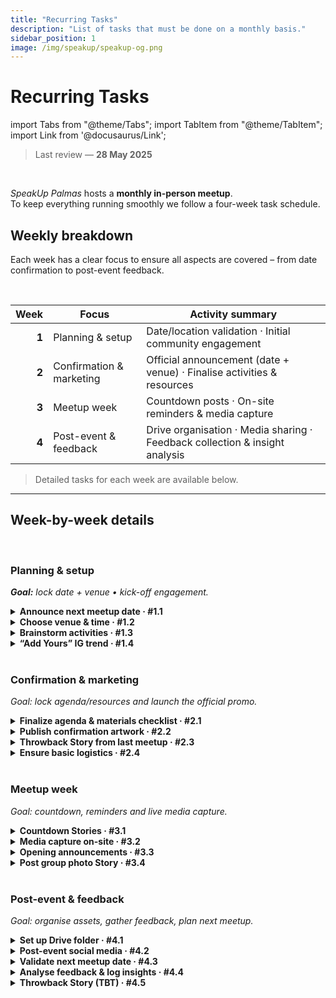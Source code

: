 ```yaml
---
title: "Recurring Tasks"
description: "List of tasks that must be done on a monthly basis."
sidebar_position: 1
image: /img/speakup/speakup-og.png
---
```


# Recurring Tasks

import Tabs from "@theme/Tabs";
import TabItem from "@theme/TabItem";
import Link from '@docusaurus/Link';

> Last review — **28 May 2025**

<br/>

_SpeakUp Palmas_ hosts a **monthly in-person meetup**.  
To keep everything running smoothly we follow a four-week task schedule.

## Weekly breakdown

Each week has a clear focus to ensure all aspects are covered – from date confirmation to post-event feedback.

<br/>

|  Week | Focus                    | Activity summary                                                            |
| ----: | ------------------------ | --------------------------------------------------------------------------- |
| **1** | Planning & setup         | Date/location validation · Initial community engagement                     |
| **2** | Confirmation & marketing | Official announcement (date + venue) · Finalise activities & resources      |
| **3** | Meetup week              | Countdown posts · On-site reminders & media capture                         |
| **4** | Post-event & feedback    | Drive organisation · Media sharing · Feedback collection & insight analysis |

> Detailed tasks for each week are available below.

---

## Week-by-week details

<Tabs groupId="weeks" defaultValue="w1">

<!------------------------- Week 1 ------------------------->
<TabItem value="w1" label="Week 1">
<div>
<br/>

### Planning & setup

_**Goal:** lock date + venue • kick-off engagement._

<details id="w1-t1">
<summary><strong>Announce next meetup date · #1.1</strong></summary>

Post a **save-the-date** on Instagram Stories and WhatsApp to let everyone plan ahead.

Create a WhatsApp poll to estimate how many people will attend.

<div className="alert alert--info" role="alert">
Depends on task <strong>#4.3</strong> (next date already validated).
</div>
<br/>

**Templates**

- <Link to="./templates#insta-story-save-the-date">Insta – Story | Save the date</Link>
- <Link to="./templates#wpp-msg-save-the-date">WhatsApp – Msg | Save the date</Link>
- <Link to="./templates#wpp-msg-poll-attendance">WhatsApp – Msg | Attendance poll</Link>

</details>

<details id="w1-t2">
<summary><strong>Choose venue & time · #1.2</strong></summary>

Look for partnerships/places that are convenient and accessible.

<div className="alert alert--info" role="alert">
If venue is outdoors, double-check the weather and have a plan B.
</div>
<br/>

#### Sub-tasks

<details id="w1-t2.1">
<summary><strong>Venue already fixed? Notify admins · #1.2.1</strong></summary>
Confirm with the admin team so everyone is aligned.
</details>

<details id="w1-t2.2">
<summary><strong>Multiple options? Run a WhatsApp poll · #1.2.2</strong></summary>

<div className="alert alert--info" role="alert">
Before polling, post a Story inviting followers to vote (extra reach for the WhatsApp group).
</div>
<br/>

**Templates**

- <Link to="./templates#insta-story-poll-announce">Insta – Story | Poll announcement</Link>
- <Link to="./templates#wpp-msg-poll-local">WhatsApp – Msg | Venue poll</Link>

</details>

<details id="w1-t2.3">
<summary><strong>No venue ideas? Ask the community · #1.2.3</strong></summary>

Open a question box on Instagram and WhatsApp for suggestions.  
Analyse answers and create a poll if needed.

**Templates**

- <Link to="./templates#insta-story-question-box-suggestions">Insta – Story | Suggest a venue</Link>
- <Link to="./templates#wpp-msg-suggestions">WhatsApp – Msg | Venue suggestions</Link>

</details>
</details>

<details id="w1-t3">
<summary><strong>Brainstorm activities · #1.3</strong></summary>

Collect and rank activity ideas.

<div className="alert alert--info" role="alert">
Log the best ideas in Drive.
</div>
</details>

<details id="w1-t4">
<summary><strong>“Add Yours” IG trend · #1.4</strong></summary>

<div className="alert alert--info" role="alert">
Depends on task <strong>#3.3</strong> (on-site opening announcements).
</div>
<br/>

**Template**

- <Link to="./templates#insta-story-add-yours">Insta – Story | Add Yours sticker</Link>

</details>

</div>
</TabItem>

<!------------------------- Week 2 ------------------------->
<TabItem value="w2" label="Week 2">
<div>
<br/>

### Confirmation & marketing

_Goal: lock agenda/resources and launch the official promo._

<details id="w2-t1">
<summary><strong>Finalize agenda & materials checklist · #2.1</strong></summary>

Create a full run-of-show plus a materials checklist.

<div className="alert alert--info" role="alert">
Store everything in Drive; prepare fall-back options for varying head-counts.
</div>
<br/>

**Helpful templates**

- <Link to="./templates#insta-story-question-box-suggestions">Story | Question box</Link>
- <Link to="./templates#wpp-msg-suggestions">WhatsApp | Suggestions</Link>
- <Link to="./templates#wpp-msg-feedback-form">WhatsApp | Feedback form</Link>

</details>

<details id="w2-t2">
<summary><strong>Publish confirmation artwork · #2.2</strong></summary>

<div className="alert alert--info" role="alert">
Depends on task <strong>#1.2</strong> (venue & time confirmed).
</div>
<br/>

**Templates**

- <Link to="./templates#insta-post-meeting-confirmation">Insta – Feed | Confirmation</Link>
- <Link to="./templates#insta-story-meeting-confirmation">Insta – Story | Confirmation</Link>
- <Link to="./templates#linkedin-msg-meeting-confirmation">LinkedIn – Msg | Confirmation</Link>
- <Link to="./templates#wpp-msg-meeting-confirmation">WhatsApp – Msg | Confirmation</Link>

</details>

<details id="w2-t3">
<summary><strong>Throwback Story from last meetup · #2.3</strong></summary>

<div className="alert alert--info" role="alert">
Depends on task <strong>#4.2</strong> (edited video ready).
</div>
<br/>

Template

- <Link to="./templates#insta-story-tbt">Story | TBT</Link>

</details>

<details id="w2-t4">
<summary><strong>Ensure basic logistics · #2.4</strong></summary>

Check tables, chairs, water, etc.  
Allocate **2 admins** to arrive early and set everything up.

</details>

</div>
</TabItem>

<!------------------------- Week 3 ------------------------->
<TabItem value="w3" label="Week 3">
<div>
<br/>

### Meetup week

_Goal: countdown, reminders and live media capture._

<details id="w3-t1">
<summary><strong>Countdown Stories · #3.1</strong></summary>

#### Sub-tasks

<details id="w3-t1.1"><summary>Story — early week · #3.1.1</summary></details>
<details id="w3-t1.2"><summary>Story — the day before · #3.1.2</summary></details>
<details id="w3-t1.3"><summary>Story — event morning · #3.1.3</summary></details>

Template

- <Link to="./templates#insta-story-countdown">Story | Countdown</Link>

</details>

<details id="w3-t2">
<summary><strong>Media capture on-site · #3.2</strong></summary>

Shoot short videos + photos; try TikTok trends for extra reach.

<div className="alert alert--info" role="alert">
Don’t forget the full-group photo before wrap-up.
</div>

<div className="alert alert--info" role="alert">
Film a quick intro clip (“Our X-th SpeakUp meetup is happening …”) for Reels/Shorts.
</div>
</details>

<details id="w3-t3">
<summary><strong>Opening announcements · #3.3</strong></summary>

- **Image consent**
- **Ground rules** (no judgement, mutual respect)
- **Reminder** to capture media and join future trends
</details>

<details id="w3-t4">
<summary><strong>Post group photo Story · #3.4</strong></summary>
Thank attendees right after the meetup.
</details>

</div>
</TabItem>

<!------------------------- Week 4 ------------------------->
<TabItem value="w4" label="Week 4">
<div>
<br/>

### Post-event & feedback

_Goal: organise assets, gather feedback, plan next meetup._

<details id="w4-t1">
<summary><strong>Set up Drive folder · #4.1</strong></summary>

Create

```
📂 X° Meetup
   ├── 📂 Videos
   │   ├── 📂 Raw      -> raw videos recorded by ADMs
   │   └── 📂 Edited   -> edited videos
   ├── 📂 Photos        -> public folder for participants to share the photos
   └── 📂 Feedbacks
      |── Spreadsheet    -> spreadsheet to collect feedback from participants
      └── Form responses  -> feedback form responses
```

Share the **Photos** folder + **Feedback** form with participants.

Templates

- <Link to="./templates#wpp-msg-photos-drive">WhatsApp – Msg | Photos link</Link>
- <Link to="./templates#wpp-msg-feedback-form">WhatsApp – Msg | Feedback form</Link>

</details>

<details id="w4-t2">
<summary><strong>Post-event social media · #4.2</strong></summary>

Edit and publish videos on all platforms.

<div className="alert alert--info" role="alert">
Post on <Link to="https://instagram.com/speakup_palmas">Instagram</Link>, <Link to="https://linkedin.com/company/speakup-palmas">LinkedIn</Link>, <Link to="https://youtube.com/@SpeakUpPalmas">YouTube</Link> and <Link to="https://tiktok.com/@speakup.palmas">TikTok</Link>.
</div>
<br/>

**Templates**

- <Link to="./templates#insta-msg-video-description">Insta | Video caption</Link>
- <Link to="./templates#linkedin-msg-video-description">LinkedIn | Video caption</Link>
- <Link to="./templates#youtube-msg-video-description">YouTube | Video description</Link>
- <Link to="./templates#tiktok-msg-video-description">TikTok | Video caption</Link>

</details>

<details id="w4-t3">
<summary><strong>Validate next meetup date · #4.3</strong></summary>

Ensure the default “3rd Sunday” is not a holiday.

<details id="w4-t3.1">
<summary><strong>Date clash? Reschedule flow · #4.3.1</strong></summary>

1. Post a Notice Story using the Notice template. (explain reason, if necessary, and warn about the WhatsApp poll)
2. Create a WhatsApp poll with the new date options.
3. Post the new date on Instagram Stories and WhatsApp, using the notice template.

Templates

- <Link to="./templates#insta-story-notice">Story | Notice</Link>
- <Link to="./templates#wpp-msg-new-date">WhatsApp | New-date poll</Link>

</details>
</details>

<details id="w4-t4">
<summary><strong>Analyse feedback & log insights · #4.4</strong></summary>

Review spreadsheet answers — note actionable points for venue and activity.

</details>

<details id="w4-t5">
<summary><strong>Throwback Story (TBT) · #4.5</strong></summary>

<div className="alert alert--info" role="alert">
Depends on task <strong>#4.2</strong> (edited video ready).
</div>
<br/>

Template

- <Link to="./templates#insta-story-tbt">Story | TBT</Link>

</details>

</div>
</TabItem>
</Tabs>
